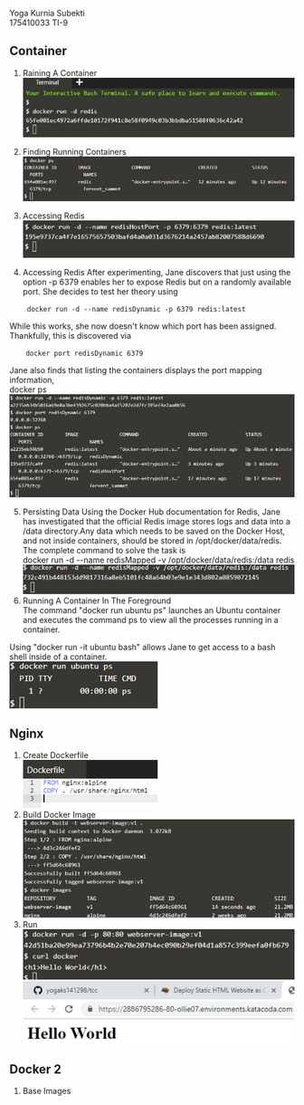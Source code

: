 Yoga Kurnia Subekti  
175410033
TI-9  

## Container  
1. Raining A Container
![1](image/1.png)
  
2. Finding Running Containers  
![2](image/2.png)

3. Accessing Redis
![3](image/3.png)

4. Accessing Redis
After experimenting, Jane discovers that just using the option -p 6379 enables her to expose Redis but on a randomly available port. She decides to test her theory using 

        docker run -d --name redisDynamic -p 6379 redis:latest 

While this works, she now doesn't know which port has been assigned. Thankfully, this is discovered via   

        docker port redisDynamic 6379   
  
Jane also finds that listing the containers displays the port mapping information,   
        docker ps   
![4](image/4.png)
  
5. Persisting Data
Using the Docker Hub documentation for Redis, Jane has investigated that the official Redis image stores logs and data into a /data directory.Any data which needs to be saved on the Docker Host, and not inside containers, should be stored in /opt/docker/data/redis. The complete command to solve the task is   
    docker run -d --name redisMapped -v /opt/docker/data/redis:/data redis
![5](image/5.png)
6. Running A Container In The Foreground  
The command "docker run ubuntu ps" launches an Ubuntu container and executes the command ps to view all the processes running in a container.

Using "docker run -it ubuntu bash" allows Jane to get access to a bash shell inside of a container.  
![6.1](image/6.1.png)
  
## Nginx 
1.  Create Dockerfile  
![7](image/7.png)
2. Build Docker Image
![8](image/8.png)
3. Run
![9](image/9.png)  
![91](image/91.png)

## Docker 2
1. Base Images

